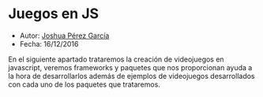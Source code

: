 # Juegos en JS

* Autor: [Joshua Pérez García](https://github.com/joshuape)
* Fecha: 16/12/2016

En el siguiente apartado trataremos la creación de videojuegos en javascript, veremos frameworks y paquetes que nos proporcionan ayuda a la hora de desarrollarlos además de ejemplos de videojuegos desarrollados con cada uno de los paquetes que trataremos.
